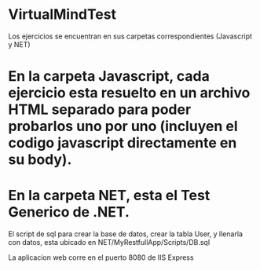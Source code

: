 # VirtualMindTest

Los ejercicios se encuentran en sus carpetas correspondientes (Javascript y NET)

# En la carpeta Javascript, cada ejercicio esta resuelto en un archivo HTML separado para poder probarlos uno por uno (incluyen el codigo javascript directamente en su body).

# En la carpeta NET, esta el Test Generico de .NET.

El script de sql para crear la base de datos, crear la tabla User, y llenarla con datos, esta ubicado en NET/MyRestfullApp/Scripts/DB.sql

La aplicacion web corre en el puerto 8080 de IIS Express
